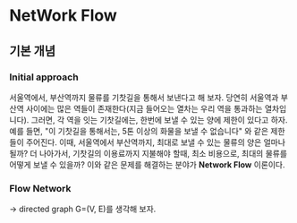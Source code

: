 # NetWork Flow #

## 기본 개념
### Initial approach
서울역에서, 부산역까지 물류를 기찻길을 통해서 보낸다고 해 보자. 당연히 서울역과 부산역 사이에는 많은 역들이 존재한다(지금 들어오는 열차는 우리 역을 통과하는 열차입니다). 
그러면, 각 역을 잇는 기찻길에는, 한번에 보낼 수 있는 양에 제한이 있다고 하자. 예를 들면, "이 기찻길을 통해서는, 5톤 이상의 화물을 보낼 수 없습니다" 와 같은 제한들이 주어진다. 
이때, 서울역에서 부산역까지, 최대로 보낼 수 있는 물류의 양은 얼마나 될까? 더 나아가서, 기찻길의 이용료까지 지불해야 할때, 최소 비용으로, 최대의 물류를 어떻게 보낼 수 있을까? 
이와 같은 문제를 해결하는 분야가 **Network Flow** 이론이다. 
### Flow Network 
-> directed graph G=(V, E)를 생각해 보자.
